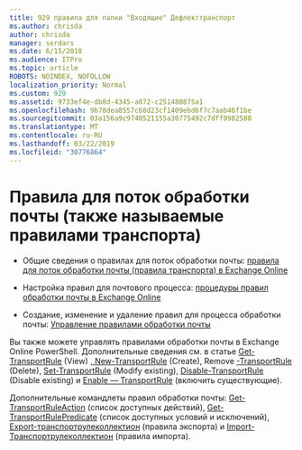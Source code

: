 ```yaml
---
title: 929 правила для папки "Входящие" Дефлекттранспорт
ms.author: chrisda
author: chrisda
manager: serdars
ms.date: 6/15/2018
ms.audience: ITPro
ms.topic: article
ROBOTS: NOINDEX, NOFOLLOW
localization_priority: Normal
ms.custom: 929
ms.assetid: 9733ef4e-db8d-4345-a072-c251480875a1
ms.openlocfilehash: 9b78dea8557c68d23cf1409ebd6f7c7aab46f1be
ms.sourcegitcommit: 03a156a9c9740521155a30775492c7dff0982588
ms.translationtype: MT
ms.contentlocale: ru-RU
ms.lasthandoff: 03/22/2019
ms.locfileid: "30776864"
---
```

# <a name="mail-flow-rules-also-known-as-transport-rules"></a>Правила для поток обработки почты (также называемые правилами транспорта)

- Общие сведения о правилах для поток обработки почты: [правила для поток обработки почты (правила транспорта) в Exchange Online](https://technet.microsoft.com/library/jj919238.aspx)
    
- Настройка правил для почтового процесса: [процедуры правил обработки почты в Exchange Online](https://technet.microsoft.com/library/dn600436.aspx)
    
- Создание, изменение и удаление правил для процесса обработки почты: [Управление правилами обработки почты](https://technet.microsoft.com/library/jj657505.aspx)
    
Вы также можете управлять правилами обработки почты в Exchange Online PowerShell. Дополнительные сведения см. в статье [Get-TransportRule](https://docs.microsoft.com/powershell/module/exchange/policy-and-compliance/get-transportrule) (View) [, New-TransportRule](https://docs.microsoft.com/powershell/module/exchange/policy-and-compliance/new-transportrule) (Create), Remove [-TransportRule](https://docs.microsoft.com/powershell/module/exchange/policy-and-compliance/remove-transportrule) (Delete), [Set-TransportRule](https://docs.microsoft.com/powershell/module/exchange/policy-and-compliance/set-transportrule) (Modify existing), [Disable-TransportRule](https://docs.microsoft.com/powershell/module/exchange/policy-and-compliance/disable-transportrule) (Disable existing) и [Enable — TransportRule](https://docs.microsoft.com/powershell/module/exchange/policy-and-compliance/enable-transportrule) (включить существующие). 
  
Дополнительные командлеты правил обработки почты: [Get-TransportRuleAction](https://docs.microsoft.com/powershell/module/exchange/policy-and-compliance/get-transportruleaction) (список доступных действий), [Get-TransportRulePredicate](https://docs.microsoft.com/powershell/module/exchange/policy-and-compliance/get-transportrulepredicate) (список доступных условий и исключений), [Export-транспортрулеколлектион](https://docs.microsoft.com/powershell/module/exchange/policy-and-compliance/export-transportrulecollection) (правила экспорта) и [ Import-Транспортрулеколлектион](https://docs.microsoft.com/powershell/module/exchange/policy-and-compliance/import-transportrulecollection) (правила импорта). 
  

